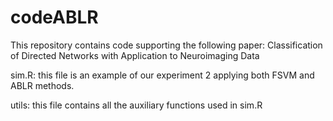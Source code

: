 # codeABLR
This repository contains code supporting the following paper: Classification of Directed Networks with Application to Neuroimaging Data

sim.R: this file is an example of our experiment 2 applying both FSVM and ABLR methods.

utils: this file contains all the auxiliary functions used in sim.R
